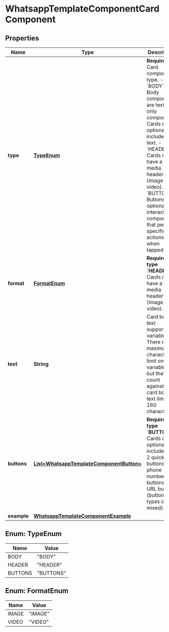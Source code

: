 

# WhatsappTemplateComponentCardComponent


## Properties

| Name | Type | Description | Notes |
|------------ | ------------- | ------------- | -------------|
|**type** | [**TypeEnum**](#TypeEnum) | **Required.** Card component type. - &#x60;BODY&#x60;: Body components are text-only components. Cards can optionally include body text. - &#x60;HEADER&#x60;: Cards must have a media header (image or video). - &#x60;BUTTONS&#x60;: Buttons are optional interactive components that perform specific actions when tapped. |  [optional] |
|**format** | [**FormatEnum**](#FormatEnum) | **Required for type &#x60;HEADER&#x60;.** Cards must have a media header (image or video). |  [optional] |
|**text** | **String** | Card body text supports variables. There is no maximum character limit on variables, but they count against the card body text limit of 160 characters. |  [optional] |
|**buttons** | [**List&lt;WhatsappTemplateComponentButton&gt;**](WhatsappTemplateComponentButton.md) | **Required for type &#x60;BUTTONS&#x60;.** Cards can optionally include up to 2 quick reply buttons, phone number buttons, or URL buttons (button types can be mixed). |  [optional] |
|**example** | [**WhatsappTemplateComponentExample**](WhatsappTemplateComponentExample.md) |  |  [optional] |



## Enum: TypeEnum

| Name | Value |
|---- | -----|
| BODY | &quot;BODY&quot; |
| HEADER | &quot;HEADER&quot; |
| BUTTONS | &quot;BUTTONS&quot; |



## Enum: FormatEnum

| Name | Value |
|---- | -----|
| IMAGE | &quot;IMAGE&quot; |
| VIDEO | &quot;VIDEO&quot; |



